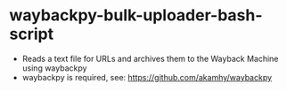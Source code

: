 # waybackpy-bulk-uploader-bash-script
 - Reads a text file for URLs and archives them to the Wayback Machine using waybackpy
 - waybackpy is required, see: https://github.com/akamhy/waybackpy
